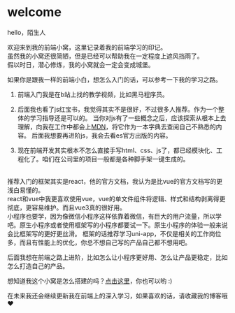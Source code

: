 # welcome

hello，陌生人

欢迎来到我的前端小窝，这里记录着我的前端学习的印记。
<br>
虽然我的小窝还很简陋，但是已经可以帮助我在一定程度上遮风挡雨了。
<br>
假以时日，潜心修炼，我的小窝就会一定会变成城堡。

如果你是跟我一样的前端小白，想怎么入门的话，可以参考一下我的学习之路。

1. 前端入门我是在b站上找的教学视频，比如黑马程序员。

2. 后面我也看了js红宝书，我觉得其实不是很好，不过很多人推荐。作为一个整体的学习指导还是可以的。
当你对js有了一些概念之后，应该探索从根本上去理解，向我在工作中都会上[MDN](https://developer.mozilla.org/)，将它作为一本字典去查阅自己不熟悉的内容。
后面我想要再进阶js，我会去看es官方出版的内容。

3. 现在前端开发其实根本不怎么直接手写html、css、js了，都已经模块化、工程化了。咱们在公司里的项目一般都是各种脚手架一键生成的。
<br>
推荐入门的框架其实是react，他的官方文档，我认为是比vue的官方文档写的更浅白易懂的。
<br>
react和vue中我更喜欢使用vue，vue的单文件组件将逻辑、样式和结构剥离得更彻底，更容易维护。而且vue3真的很好用。
<br>
小程序也要学，因为像微信小程序这样依靠着微信，有巨大的用户流量，所以学吧。原生小程序或者使用框架写的小程序都要试一下。原生小程序的体验一般来说会比框架写的更好更丝滑。 框架的话推荐学习uni-app，不仅是相关的工作岗位多，而且有性能上的优化，你总不想自己写的产品自己都不想用吧。

后面我想在前端之路上进阶，比如怎么让小程序更好用、怎么让产品更稳定，比如怎么打造自己的产品。

想知道我这个小窝是怎么搭建的吗？[点击这里](https://vitepress.dev/)，你也可以哟 :)

在未来我还会继续更新我在前端上的深入学习，如果喜欢的话，请收藏我的博客哦❤️